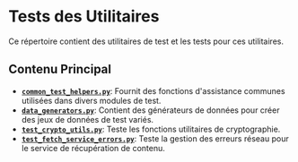 # Tests des Utilitaires

Ce répertoire contient des utilitaires de test et les tests pour ces utilitaires.

## Contenu Principal

-   **[`common_test_helpers.py`](common_test_helpers.py:1)**: Fournit des fonctions d'assistance communes utilisées dans divers modules de test.
-   **[`data_generators.py`](data_generators.py:1)**: Contient des générateurs de données pour créer des jeux de données de test variés.
-   **[`test_crypto_utils.py`](test_crypto_utils.py:1)**: Teste les fonctions utilitaires de cryptographie.
-   **[`test_fetch_service_errors.py`](test_fetch_service_errors.py:1)**: Teste la gestion des erreurs réseau pour le service de récupération de contenu.